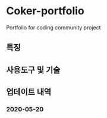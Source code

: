 # Coker-portfolio
Portfolio for coding community project
## 특징

## 사용도구 및 기술
## 업데이트 내역
### 2020-05-20
